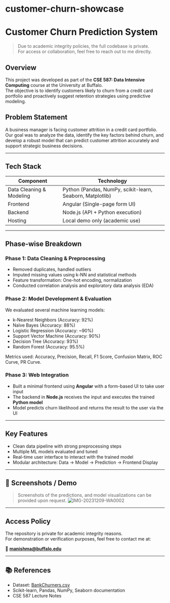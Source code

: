 # customer-churn-showcase

# Customer Churn Prediction System

> Due to academic integrity policies, the full codebase is private.  
> For access or collaboration, feel free to reach out to me directly.

## Overview

This project was developed as part of the **CSE 587: Data Intensive Computing** course at the University at Buffalo.  
The objective is to identify customers likely to churn from a credit card portfolio and proactively suggest retention strategies using predictive modeling.

## Problem Statement

A business manager is facing customer attrition in a credit card portfolio. Our goal was to analyze the data, identify the key factors behind churn, and develop a robust model that can predict customer attrition accurately and support strategic business decisions.

---

## Tech Stack

| Component     | Technology                |
|---------------|----------------------------|
| Data Cleaning & Modeling | Python (Pandas, NumPy, scikit-learn, Seaborn, Matplotlib) |
| Frontend      | Angular (Single-page form UI) |
| Backend       | Node.js (API + Python execution) |
| Hosting       | Local demo only (academic use) |

---

## Phase-wise Breakdown

### Phase 1: Data Cleaning & Preprocessing
- Removed duplicates, handled outliers
- Imputed missing values using k-NN and statistical methods
- Feature transformation: One-hot encoding, normalization
- Conducted correlation analysis and exploratory data analysis (EDA)

### Phase 2: Model Development & Evaluation
We evaluated several machine learning models:
- k-Nearest Neighbors (Accuracy: 92%)
- Naïve Bayes (Accuracy: 88%)
- Logistic Regression (Accuracy: ~90%)
- Support Vector Machine (Accuracy: 90%)
- Decision Tree (Accuracy: 93%)
- Random Forest (Accuracy: 95.5%)

Metrics used: Accuracy, Precision, Recall, F1 Score, Confusion Matrix, ROC Curve, PR Curve.

### Phase 3: Web Integration
- Built a minimal frontend using **Angular** with a form-based UI to take user input
- The backend in **Node.js** receives the input and executes the trained **Python model**
- Model predicts churn likelihood and returns the result to the user via the UI

---

## Key Features
- Clean data pipeline with strong preprocessing steps
- Multiple ML models evaluated and tuned
- Real-time user interface to interact with the trained model
- Modular architecture: Data → Model → Prediction → Frontend Display

---

## 📸 Screenshots / Demo

> Screenshots of the predictions, and model visualizations can be provided upon request.
![IMG-20231209-WA0002](https://github.com/user-attachments/assets/e647b832-e0cf-4de1-9ed5-b20f0f6f2747)


---

## Access Policy

The repository is private for academic integrity reasons.  
For demonstration or verification purposes, feel free to contact me at:

📧 **manishma@buffalo.edu**

---

## 📚 References

- Dataset: [BankChurners.csv](https://github.com/susanli2016/Machine-Learning-with-Python/blob/master/data/BankChurners.csv)
- Scikit-learn, Pandas, NumPy, Seaborn documentation
- CSE 587 Lecture Notes
